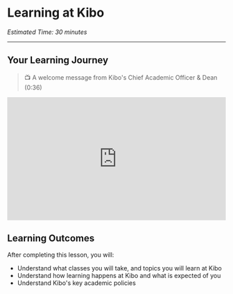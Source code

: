 # Learning at Kibo

*Estimated Time: 30 minutes*

---

## Your Learning Journey

>  📺 A welcome message from Kibo's Chief Academic Officer & Dean (0:36)

<div style="position: relative; padding-bottom: 56.25%; height: 0;">
  <iframe width="560" height="315" src="https://www.youtube.com/embed/mQGtDAUu-88" title="YouTube video player" frameborder="0" allow="accelerometer; autoplay; clipboard-write; encrypted-media; gyroscope; picture-in-picture; web-share" allowfullscreen style="position: absolute; top: 0; left: 0; width: 100%; height: 100%;"></iframe>
</div>

## Learning Outcomes
After completing this lesson, you will:
- Understand what classes you will take, and topics you will learn at Kibo
- Understand how learning happens at Kibo and what is expected of you
- Understand Kibo's key academic policies 
